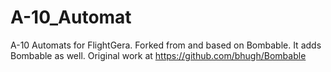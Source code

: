 # A-10_Automat
A-10 Automats for FlightGera. Forked from and based on Bombable. It adds Bombable as well. Original work at https://github.com/bhugh/Bombable
